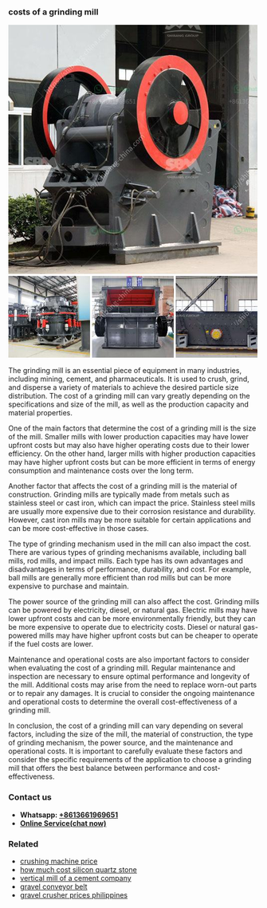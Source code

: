 <h3>costs of a grinding mill</h3><img src='1704791443.jpg' alt=''><p>The grinding mill is an essential piece of equipment in many industries, including mining, cement, and pharmaceuticals. It is used to crush, grind, and disperse a variety of materials to achieve the desired particle size distribution. The cost of a grinding mill can vary greatly depending on the specifications and size of the mill, as well as the production capacity and material properties.</p><p>One of the main factors that determine the cost of a grinding mill is the size of the mill. Smaller mills with lower production capacities may have lower upfront costs but may also have higher operating costs due to their lower efficiency. On the other hand, larger mills with higher production capacities may have higher upfront costs but can be more efficient in terms of energy consumption and maintenance costs over the long term.</p><p>Another factor that affects the cost of a grinding mill is the material of construction. Grinding mills are typically made from metals such as stainless steel or cast iron, which can impact the price. Stainless steel mills are usually more expensive due to their corrosion resistance and durability. However, cast iron mills may be more suitable for certain applications and can be more cost-effective in those cases.</p><p>The type of grinding mechanism used in the mill can also impact the cost. There are various types of grinding mechanisms available, including ball mills, rod mills, and impact mills. Each type has its own advantages and disadvantages in terms of performance, durability, and cost. For example, ball mills are generally more efficient than rod mills but can be more expensive to purchase and maintain.</p><p>The power source of the grinding mill can also affect the cost. Grinding mills can be powered by electricity, diesel, or natural gas. Electric mills may have lower upfront costs and can be more environmentally friendly, but they can be more expensive to operate due to electricity costs. Diesel or natural gas-powered mills may have higher upfront costs but can be cheaper to operate if the fuel costs are lower.</p><p>Maintenance and operational costs are also important factors to consider when evaluating the cost of a grinding mill. Regular maintenance and inspection are necessary to ensure optimal performance and longevity of the mill. Additional costs may arise from the need to replace worn-out parts or to repair any damages. It is crucial to consider the ongoing maintenance and operational costs to determine the overall cost-effectiveness of a grinding mill.</p><p>In conclusion, the cost of a grinding mill can vary depending on several factors, including the size of the mill, the material of construction, the type of grinding mechanism, the power source, and the maintenance and operational costs. It is important to carefully evaluate these factors and consider the specific requirements of the application to choose a grinding mill that offers the best balance between performance and cost-effectiveness.</p><h3>Contact us</h3><ul><li><strong>Whatsapp:&nbsp;<a href="https://wa.me/8613661969651">+8613661969651</a></strong></li><li><a href="https://swt.shibang-china.com/?git&amp;zhl&amp;costs of a grinding mill"><strong>Online Service(chat now)</strong></a></li></ul><h3>Related</h3><ul><li><a href='crushing machine price.md'>crushing machine price</a></li><li><a href='how much cost silicon quartz stone.md'>how much cost silicon quartz stone</a></li><li><a href='vertical mill of a cement company.md'>vertical mill of a cement company</a></li><li><a href='gravel conveyor belt.md'>gravel conveyor belt</a></li><li><a href='gravel crusher prices philippines.md'>gravel crusher prices philippines</a></li></ul>
